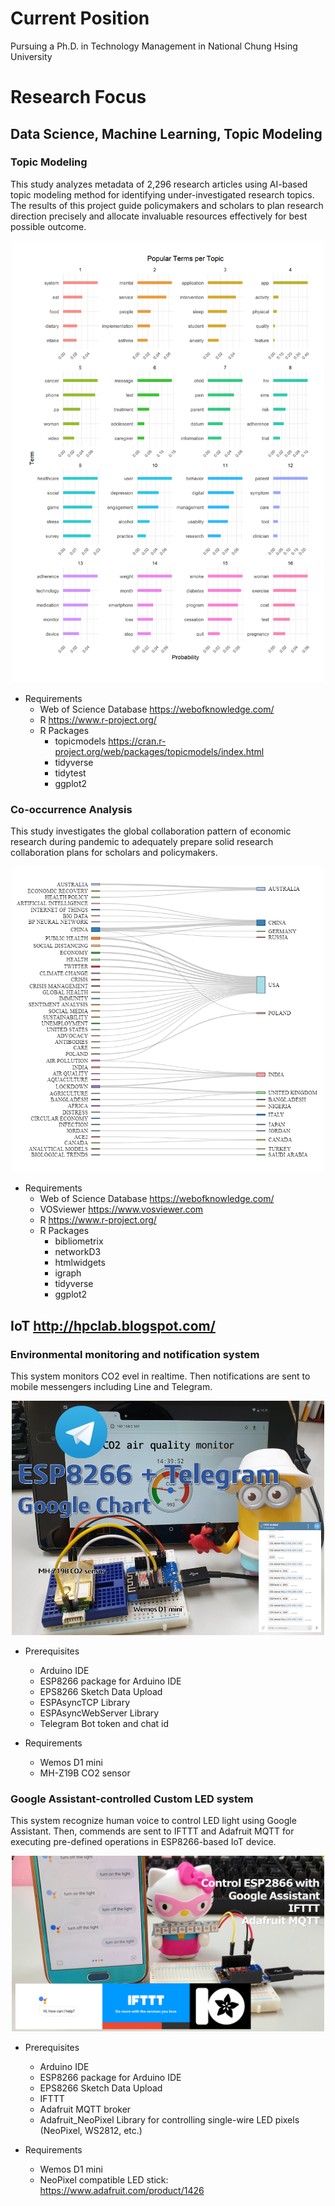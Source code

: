 # Current Position

Pursuing a Ph.D. in Technology Management in National Chung Hsing University

# Research Focus

## Data Science, Machine Learning, Topic Modeling

### Topic Modeling

This study analyzes metadata of 2,296 research articles using AI-based topic modeling method for identifying under-investigated research topics. The results of this project guide policymakers and scholars to plan research direction precisely and allocate invaluable resources effectively for best possible outcome.

<p align="center">
<img src="img/topic-terms.png" width="500" >
</p>

+ Requirements
   + Web of Science Database https://webofknowledge.com/
   + R https://www.r-project.org/
   + R Packages
      + topicmodels https://cran.r-project.org/web/packages/topicmodels/index.html
      + tidyverse
      + tidytest
      + ggplot2

### Co-occurrence Analysis

This study investigates the global collaboration pattern of economic research during pandemic to adequately prepare solid research collaboration plans for scholars and policymakers.
<p align="center">
<img src="img/keyword-country.png" width="500" >
</p>

+ Requirements
   + Web of Science Database https://webofknowledge.com/
   + VOSviewer https://www.vosviewer.com
   + R https://www.r-project.org/
   + R Packages
      + bibliometrix
      + networkD3
      + htmlwidgets
      + igraph
      + tidyverse
      + ggplot2


## IoT http://hpclab.blogspot.com/

### Environmental monitoring and notification system

   This system monitors CO2 evel in realtime. Then notifications are sent to mobile messengers including Line and Telegram.
<p align="center">
<img src="img/wemos_MH-Z19B_TELEGRAM_NOTIFY.PNG" width="500" >
</p>

   + Prerequisites
     - Arduino IDE
     - ESP8266 package for Arduino IDE
     - EPS8266 Sketch Data Upload
     - ESPAsyncTCP Library
     - ESPAsyncWebServer Library
     - Telegram Bot token and chat id

   + Requirements
      - Wemos D1 mini
      - MH-Z19B CO2 sensor

### Google Assistant-controlled Custom LED system

   This system recognize human voice to control LED light using Google Assistant. Then, commends are sent to IFTTT and Adafruit MQTT for executing pre-defined operations in ESP8266-based IoT device.
<p align="center">
<img src="img/wemos_GOOGLE_ASSISTANT_title.png" width="500" >
</p>
   
   + Prerequisites
     - Arduino IDE
     - ESP8266 package for Arduino IDE
     - EPS8266 Sketch Data Upload
     - IFTTT
     - Adafruit MQTT broker
     - Adafruit_NeoPixel Library for controlling single-wire LED pixels (NeoPixel, WS2812, etc.)

   + Requirements
     - Wemos D1 mini
     - NeoPixel compatible LED stick: https://www.adafruit.com/product/1426
